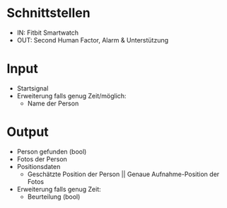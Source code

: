 # Schnittstellen
- IN: Fitbit Smartwatch
- OUT: Second Human Factor, Alarm & Unterstützung

# Input
- Startsignal
- Erweiterung falls genug Zeit/möglich:
  - Name der Person

# Output
- Person gefunden (bool)
- Fotos der Person
- Positionsdaten
  - Geschätzte Position der Person || Genaue Aufnahme-Position der Fotos
- Erweiterung falls genug Zeit:
  - Beurteilung (bool)

